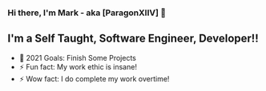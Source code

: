 ### Hi there, I'm Mark - aka [ParagonXIIV] 👋


## I'm a Self Taught, Software Engineer, Developer!!

- 🥅 2021 Goals: Finish Some Projects
- ⚡ Fun fact: My work ethic is insane!
- ⚡ Wow fact: I do complete my work overtime!

<br />


<br />
<br />
